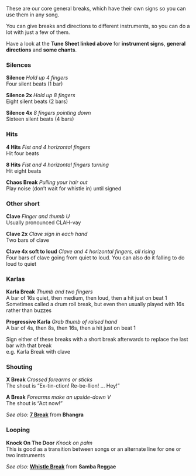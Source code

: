 These are our core general breaks, which have their own signs so you can use them in any song.

You can give breaks and directions to different instruments, so you can do a lot with just a few of them.

Have a look at the **Tune Sheet linked above** for **instrument signs**, **general directions** and **some chants**.

### Silences

**Silence** *Hold up 4 fingers*  
Four silent beats (1 bar)

**Silence 2x** *Hold up 8 fingers*  
Eight silent beats (2 bars)

**Silence 4x** *8 fingers pointing down*  
Sixteen silent beats (4 bars)

### Hits

**4 Hits** *Fist and 4 horizontal fingers*  
Hit four beats

**8 Hits** *Fist and 4 horizontal fingers turning*  
Hit eight beats

**Chaos Break** *Pulling your hair out*  
Play noise (don’t wait for whistle in) until signed


### Other short

**Clave** *Finger and thumb U*  
Usually pronounced CLAH-vay

**Clave 2x** *Clave sign in each hand*  
Two bars of clave

**Clave 4x soft to loud** *Clave and 4 horizontal fingers, all rising*  
Four bars of clave going from quiet to loud. You can also do it falling to do loud to quiet

### Karlas

**Karla Break** *Thumb and two fingers*  
A bar of 16s quiet, then medium, then loud, then a hit just on beat 1  
Sometimes called a drum roll break, but even then usually played with 16s rather than buzzes

**Progressive Karla** *Grab thumb of raised hand*  
A bar of 4s, then 8s, then 16s, then a hit just on beat 1

Sign either of these breaks with a short break afterwards to replace the last bar with that break   
e.g. Karla Break with clave


### Shouting

**X Break** *Crossed forearms or sticks*  
The shout is “Ex-tin-ction! Re-be-llion! ... Hey!”

**A Break** *Forearms make an upside-down V*  
The shout is “Act now!”

*See also:* [**7 Break**](/#/listen/Bhangra/7%20Break) from **Bhangra**

### Looping

**Knock On The Door** *Knock on palm*  
This is good as a transition between songs or an alternate line for one or two instruments

*See also:* [**Whistle Break**](/#/listen/Samba%20Reggae/Whistle%20Break) from **Samba Reggae**




